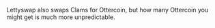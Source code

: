 Lettyswap also swaps Clams for Ottercoin, but how many Ottercoin you might get is much more unpredictable.